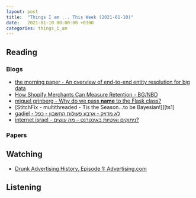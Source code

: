 ```yaml
---
layout: post
title:  "Things I am ... This Week (2021-01-10)"
date:   2021-01-10 00:00:00 +0300
categories: things_i_am
---
```


<!-- # Things I am ... This Week   -->

## Reading  

### Blogs

- [the morning paper - An overview of end-to-end entity resolution for big data][mp1]
- [How Shopify Merchants Can Measure Retention - BG/NBD][bg1]
- [miguel grinberg - Why do we pass __name__ to the Flask class?][mg1]
- [StitchFix - multithreaded - Tis the Season...to be Bayesian!]][ts1]
- [gadiel - לא מדויק - ארבע פעולות החשבון - כפל][gadiel1]
- [internet israel - ניתוקים ואיטיות באינטרנט – מה עושים?][iil1]

### Papers

## Watching  

- [Drunk Advertising History, Episode 1: Advertising.com][yt1]


## Listening  

[mp1]:https://blog.acolyer.org/2020/12/14/entity-resolution/
[bg1]:https://medium.com/data-shopify/how-shopify-merchants-can-measure-retention-c12284bfed6f
[mg1]:https://blog.miguelgrinberg.com/post/why-do-we-pass-name-to-the-flask-class
[sf1]:https://multithreaded.stitchfix.com/blog/2020/12/16/tis-the-season-to-be-bayesian/
[yt1]:https://www.youtube.com/watch?v=YCxdAXWFPC8&feature=youtu.be
[gadiel1]:https://gadial.net/2020/12/19/how_to_multiplication/
[iil1]:https://internet-israel.com/%d7%a8%d7%a9%d7%aa-%d7%94%d7%90%d7%99%d7%a0%d7%98%d7%a8%d7%a0%d7%98/%d7%a0%d7%99%d7%aa%d7%95%d7%a7%d7%99%d7%9d-%d7%95%d7%90%d7%99%d7%98%d7%99%d7%95%d7%aa-%d7%91%d7%90%d7%99%d7%a0%d7%98%d7%a8%d7%a0%d7%98-%d7%9e%d7%94-%d7%a2%d7%95%d7%a9%d7%99%d7%9d/